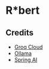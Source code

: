 # R*bert

## Credits

* [Groq Cloud](https://groq.com)
* [Ollama](https://ollama.com/)
* [Spring AI](https://spring.io/projects/spring-ai)
